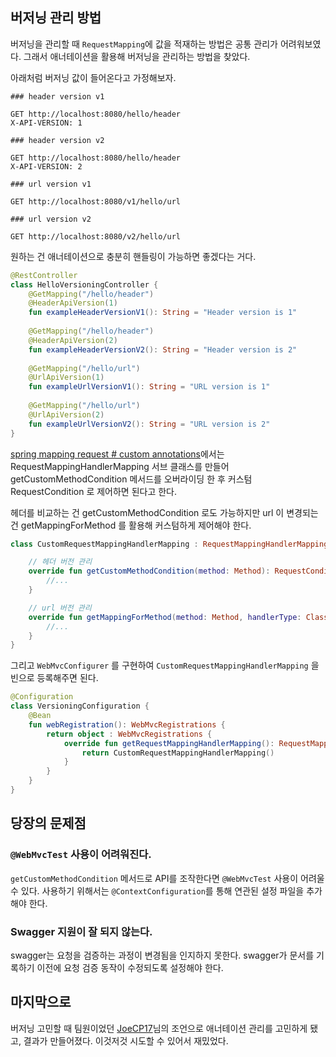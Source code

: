 
## 버저닝 관리 방법

버저닝을 관리할 때 `RequestMapping`에 값을 적재하는 방법은 공통 관리가 어려워보였다.
그래서 애너테이션을 활용해 버저닝을 관리하는 방법을 찾았다.

아래처럼 버저닝 값이 들어온다고 가정해보자.

```http request
### header version v1

GET http://localhost:8080/hello/header
X-API-VERSION: 1

### header version v2

GET http://localhost:8080/hello/header
X-API-VERSION: 2

### url version v1

GET http://localhost:8080/v1/hello/url

### url version v2

GET http://localhost:8080/v2/hello/url
```

원하는 건 애너테이션으로 충분히 핸들링이 가능하면 좋겠다는 거다.

```kotlin
@RestController
class HelloVersioningController {
    @GetMapping("/hello/header")
    @HeaderApiVersion(1)
    fun exampleHeaderVersionV1(): String = "Header version is 1"
    
    @GetMapping("/hello/header")
    @HeaderApiVersion(2)
    fun exampleHeaderVersionV2(): String = "Header version is 2"
    
    @GetMapping("/hello/url")
    @UrlApiVersion(1)
    fun exampleUrlVersionV1(): String = "URL version is 1"
    
    @GetMapping("/hello/url")
    @UrlApiVersion(2)
    fun exampleUrlVersionV2(): String = "URL version is 2"
}
```

[spring mapping request # custom annotations](https://docs.spring.io/spring-framework/reference/web/webmvc/mvc-controller/ann-requestmapping.html#mvc-ann-requestmapping-composed)에서는 RequestMappingHandlerMapping 서브 클래스를 만들어 getCustomMethodCondition 메서드를 오버라이딩 한 후 커스텀 RequestCondition 로 제어하면 된다고 한다.

헤더를 비교하는 건 getCustomMethodCondition 로도 가능하지만 url 이 변경되는 건 getMappingForMethod 를 활용해 커스텀하게 제어해야 한다.

```kotlin
class CustomRequestMappingHandlerMapping : RequestMappingHandlerMapping() {

    // 헤더 버전 관리
    override fun getCustomMethodCondition(method: Method): RequestCondition<*>? {
        //...
    }

    // url 버전 관리
    override fun getMappingForMethod(method: Method, handlerType: Class<*>): RequestMappingInfo? {
        //...
    }
}
```

그리고 `WebMvcConfigurer` 를 구현하여 `CustomRequestMappingHandlerMapping` 을 빈으로 등록해주면 된다.

```kotlin
@Configuration
class VersioningConfiguration {
    @Bean
    fun webRegistration(): WebMvcRegistrations {
        return object : WebMvcRegistrations {
            override fun getRequestMappingHandlerMapping(): RequestMappingHandlerMapping {
                return CustomRequestMappingHandlerMapping()
            }
        }
    }
}
```

## 당장의 문제점

### `@WebMvcTest` 사용이 어려워진다.

`getCustomMethodCondition` 메서드로 API를 조작한다면 `@WebMvcTest` 사용이 어려울 수 있다. 사용하기 위해서는 `@ContextConfiguration`를 통해 연관된 설정 파일을 추가해야 한다.

### Swagger 지원이 잘 되지 않는다.

swagger는 요청을 검증하는 과정이 변경됨을 인지하지 못한다. swagger가 문서를 기록하기 이전에 요청 검증 동작이 수정되도록 설정해야 한다.

## 마지막으로

버저닝 고민할 때 팀원이었던 [JoeCP17](https://github.com/JoeCP17/api-version-management/blob/main/src/main/kotlin/com/example/apiversionmanagement/mimetype/VersionResourceRequestCondition.kt)님의 조언으로 애너테이션 관리를 고민하게 됐고, 결과가 만들어졌다.
이것저것 시도할 수 있어서 재밌었다.
